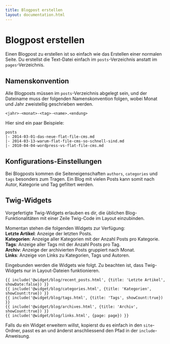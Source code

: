 ```yaml
---
title: Blogpost erstellen
layout: documentation.html
---
```


# Blogpost erstellen

Einen Blogpost zu erstellen ist so einfach wie das Erstellen einer normalen
Seite. Du erstellst die Text-Datei einfach im `posts`-Verzeichnis anstatt im
`pages`-Verzeichnis.


## Namenskonvention

Alle Blogposts müssen im `posts`-Verzeichnis abgelegt sein, und der Dateiname
muss der folgenden Namenskonvention folgen, wobei Monat und Jahr zweistellig
geschrieben werden.

    <jahr>-<monat>-<tag>-<name>.<endung>

Hier sind ein paar Beispiele:

    posts
    |- 2014-03-01-das-neue-flat-file-cms.md
    |- 2014-03-13-warum-flat-file-cms-so-schnell-sind.md
    |- 2010-04-04-wordpress-vs-flat-file-cms.md


## Konfigurations-Einstellungen

Bei Blogposts kommen die Seiteneigenschaften `authors`, `categories` und `tags`
besonders zum Tragen. Ein Blog mit vielen Posts kann somit nach Autor, Kategorie
und Tag gefiltert werden.


## Twig-Widgets

Vorgefertigte Twig-Widgets erlauben es dir, die üblichen Blog-Funktionalitäten
mit einer Zeile Twig-Code im Layout einzubinden.

Momentan stehen die folgenden Widgets zur Verfügung:  
**Letzte Artikel**: Anzeige der letzten Posts.  
**Kategorien**: Anzeige aller Kategorien mit der Anzahl Posts pro Kategorie.  
**Tags**: Anzeige aller Tags mit der Anzahl Posts pro Tag.  
**Archiv**: Anzeige der archivierten Posts gruppiert nach Monat.  
**Links**: Anzeige von Links zu Kategorien, Tags und Autoren.  

Eingebunden werden die Widgets wie folgt. Zu beachten ist, dass Twig-Widgets nur
in Layout-Dateien funktionieren.

    {{ include('@widget/blog/recent_posts.html', {title: 'Letzte Artikel', showDate:false}) }}
    {{ include('@widget/blog/categories.html', {title: 'Kategorien', showCount:true}) }}
    {{ include('@widget/blog/tags.html', {title: 'Tags', showCount:true}) }}
    {{ include('@widget/blog/archives.html', {title: 'Archiv', showCount:true}) }}
    {{ include('@widget/blog/links.html', {page: page}) }}

Falls du ein Widget erweitern willst, kopierst du es einfach in den `site`-Ordner, passt es an
und änderst anschliessend den Pfad in der `include`-Anweisung.

